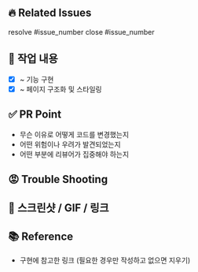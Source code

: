 ## 🔥 Related Issues

resolve #issue_number
close #issue_number

## 💜 작업 내용

- [x] ~ 기능 구현
- [x] ~ 페이지 구조화 및 스타일링

## ✅ PR Point

- 무슨 이유로 어떻게 코드를 변경했는지
- 어떤 위험이나 우려가 발견되었는지
- 어떤 부분에 리뷰어가 집중해야 하는지

## 😡 Trouble Shooting

## 👀 스크린샷 / GIF / 링크

## 📚 Reference

- 구현에 참고한 링크 (필요한 경우만 작성하고 없으면 지우기)
